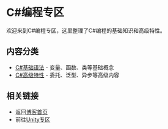 # C#编程专区

欢迎来到C#编程专区，这里整理了C#编程的基础知识和高级特性。

## 内容分类

- [C#基础语法](fundamentals.md) - 变量、函数、类等基础概念
- [C#高级特性](advanced.md) - 委托、泛型、异步等高级内容

## 相关链接

- 返回[博客首页](../index.md)
- 前往[Unity专区](../Unity/index.md)
